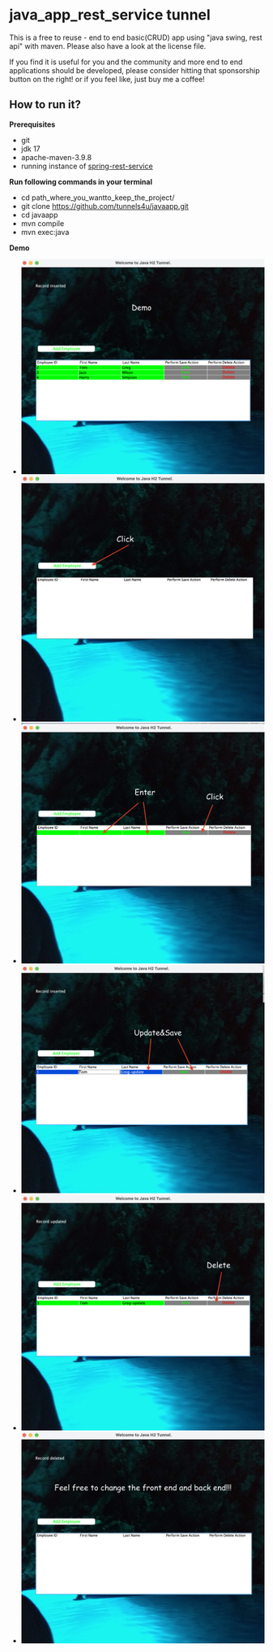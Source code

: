 # java_app_rest_service tunnel

This is a free to reuse - end to end basic(CRUD) app using "java swing, rest api" with maven. 
Please also have a look at the license file.

If you find it is useful for you and the community and more end to end applications should be developed, please consider hitting that sponsorship button on the right! or if you feel like, just buy me a coffee!

## How to run it?

**Prerequisites**

- git
- jdk 17
- apache-maven-3.9.8
- running instance of [spring-rest-service](https://github.com/tunnels4u/spring-rest-service.git)

**Run following commands in your terminal**

-  cd path_where_you_wantto_keep_the_project/
-  git clone https://github.com/tunnels4u/javaapp.git
-  cd javaapp
-  mvn compile
-  mvn exec:java

**Demo**

- ![Demo](./java_h2_demo/demo.png?raw=true "Demo")
- ![Add Employee](./java_h2_demo/add_employee.png?raw=true "Add Employee")
- ![Save Employee](./java_h2_demo/save.png?raw=true "Save Employee")
- ![Edit Record](./java_h2_demo/edit_record.png?raw=true "Edit Record")
- ![Delete Record](./java_h2_demo/delete_record.png?raw=true "Delete Record")
- ![Deleted Record](./java_h2_demo/record_deleted.png?raw=true "Delete Record")

